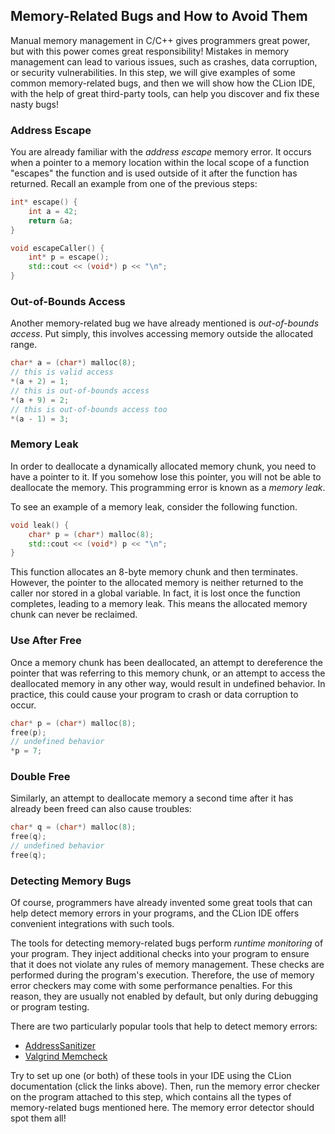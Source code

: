 ## Memory-Related Bugs and How to Avoid Them

Manual memory management in C/C++ gives programmers great power, 
but with this power comes great responsibility!
Mistakes in memory management can lead to various issues, 
such as crashes, data corruption, or security vulnerabilities.
In this step, we will give examples of some common memory-related bugs, 
and then we will show how the CLion IDE, with the help of great third-party tools,
can help you discover and fix these nasty bugs!

### Address Escape

You are already familiar with the _address escape_ memory error.
It occurs when a pointer to a memory location within 
the local scope of a function "escapes" the function and 
is used outside of it after the function has returned.
Recall an example from one of the previous steps:

```c++
int* escape() {
    int a = 42;
    return &a;
}

void escapeCaller() {
    int* p = escape();
    std::cout << (void*) p << "\n";
}
```

### Out-of-Bounds Access

Another memory-related bug we have already mentioned is _out-of-bounds access_.
Put simply, this involves accessing memory outside the allocated range.

```c++
char* a = (char*) malloc(8);
// this is valid access
*(a + 2) = 1;
// this is out-of-bounds access
*(a + 9) = 2;
// this is out-of-bounds access too
*(a - 1) = 3;
```

### Memory Leak

In order to deallocate a dynamically allocated memory chunk, 
you need to have a pointer to it.
If you somehow lose this pointer, you will not be able to deallocate the memory.
This programming error is known as a _memory leak_.

To see an example of a memory leak, consider the following function.

```c++
void leak() {
    char* p = (char*) malloc(8);
    std::cout << (void*) p << "\n";
}
```

This function allocates an 8-byte memory chunk and then terminates.
However, the pointer to the allocated memory is neither returned
to the caller nor stored in a global variable.
In fact, it is lost once the function completes,
leading to a memory leak. This means the allocated memory chunk can never be reclaimed.

### Use After Free

Once a memory chunk has been deallocated, 
an attempt to dereference the pointer that was referring to this memory chunk,
or an attempt to access the deallocated memory in any other way, 
would result in undefined behavior. In practice, this could cause your program to crash or data corruption to occur.

```c++
char* p = (char*) malloc(8);
free(p);
// undefined behavior
*p = 7;
```

### Double Free

Similarly, an attempt to deallocate memory a second time 
after it has already been freed can also cause troubles:

```c++
char* q = (char*) malloc(8);
free(q);
// undefined behavior
free(q);
```

### Detecting Memory Bugs

Of course, programmers have already invented some great tools that can help 
detect memory errors in your programs, and the CLion IDE offers convenient 
integrations with such tools. 

The tools for detecting memory-related bugs perform _runtime monitoring_ of your program. 
They inject additional checks into your program to ensure that it does not 
violate any rules of memory management. These checks are performed during the program's execution.
Therefore, the use of memory error checkers may come with some performance penalties. 
For this reason, they are usually not enabled by default, but only during debugging or program testing.

There are two particularly popular tools that help to detect memory errors:
- [AddressSanitizer](https://www.jetbrains.com/help/clion/google-sanitizers.html#AsanChapter)
- [Valgrind Memcheck](https://www.jetbrains.com/help/clion/memory-profiling-with-valgrind.html)

Try to set up one (or both) of these tools in your IDE using the CLion documentation (click the links above).
Then, run the memory error checker on the program attached to this step, 
which contains all the types of memory-related bugs mentioned here. 
The memory error detector should spot them all!
